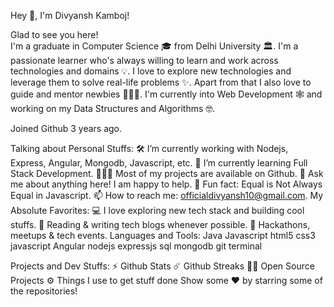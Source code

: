 Hey 👋, I'm Divyansh Kamboj!


Glad to see you here!   
I'm a graduate in Computer Science 🎓 from Delhi University 🏛. I'm a passionate learner who's always willing to learn and work across technologies and domains 💡. I love to explore new technologies and leverage them to solve real-life problems ✨. Apart from that I also love to guide and mentor newbies 👨🏻‍💻. I'm currently into Web Development 🕸️ and working on my Data Structures and Algorithms 🤓.

Joined Github 3 years ago.


Talking about Personal Stuffs:
🛠   I’m currently working with Nodejs, Express, Angular, Mongodb, Javascript, etc.
🚀   I’m currently learning Full Stack Development.
👨🏻‍💻   Most of my projects are available on Github.
💬   Ask me about anything here! I am happy to help.
👾   Fun fact: Equal is Not Always Equal in Javascript.
📫   How to reach me: officialdivyansh10@gmail.com.
My Absolute Favorites:
💻   I love exploring new tech stack and building cool stuffs.
📰   Reading & writing tech blogs whenever possible.
🍕   Hackathons, meetups & tech events.
Languages and Tools:
Java Javascript html5 css3 javascript Angular nodejs expressjs sql mongodb git terminal

Projects and Dev Stuffs:
⚡ Github Stats
☄️ Github Streaks
🧑‍🚀 Open Source Projects
⚙️ Things I use to get stuff done
Show some ❤️ by starring some of the repositories!

